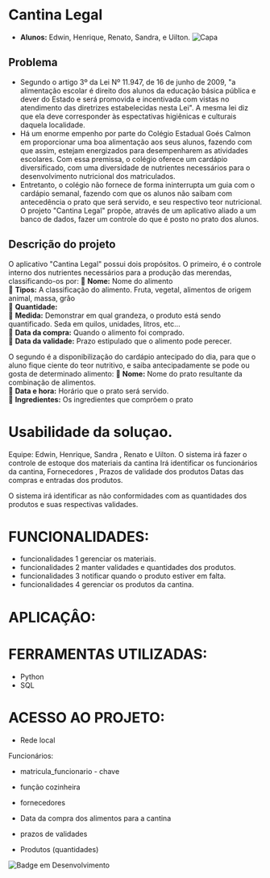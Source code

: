 # Cantina Legal
* **Alunos:** Edwin, Henrique, Renato, Sandra, e Uilton.
![Capa](https://upload.wikimedia.org/wikipedia/commons/c/c7/School_lunch.jpg)

## Problema
* Segundo o artigo 3º da Lei Nº 11.947, de 16 de junho de 2009, "a alimentação escolar é direito dos alunos da educação básica pública e dever do Estado e será promovida e incentivada com vistas no atendimento das diretrizes estabelecidas nesta Lei". A mesma lei diz que ela deve corresponder às espectativas higiênicas e culturais daquela localidade.
* Há um enorme empenho por parte do Colégio Estadual Goés Calmon em proporcionar uma boa alimentação aos seus alunos, fazendo com que assim, estejam energizados para desempenharem as atividades escolares. Com essa premissa, o colégio oferece um cardápio diversificado, com uma diversidade de nutrientes necessários para o desenvolvimento nutricional dos matriculados.
* Entretanto, o colégio não fornece de forma ininterrupta um guia com o cardápio semanal, fazendo com que os alunos não saibam com antecedência o prato que será servido, e seu respectivo teor nutricional. O projeto "Cantina Legal" propõe, através de um aplicativo aliado a um banco de dados, fazer um controle do que é posto no prato dos alunos.



## Descrição do projeto
O aplicativo "Cantina Legal" possui dois propósitos. O primeiro, é o controle interno dos nutrientes necessários para a produção das merendas, classificando-os por:
:apple: **Nome:** Nome do alimento<br>
:broccoli:	**Tipos:** A classificação do alimento. Fruta, vegetal, alimentos de origem animal, massa, grão<br>
:onion: **Quantidade:**<br>
:pear: **Medida:** Demonstrar em qual grandeza, o produto está sendo quantificado. Seda em quilos, unidades, litros, etc...<br>
:carrot:	**Data da compra:** Quando o alimento foi comprado.<br>
:egg: **Data da validade:** Prazo estipulado que o alimento pode perecer.

O segundo é a disponibilização do cardápio antecipado do dia, para que o aluno fique ciente do teor nutritivo, e saiba antecipadamente se pode ou gosta de determinado alimento:
:rice: **Nome:** Nome do prato resultante da combinação de alimentos.<br>
:stew: **Data e hora:** Horário que o prato será servido.<br>
:poultry_leg: **Ingredientes:** Os ingredientes que comprõem o prato<br>


# Usabilidade da soluçao.
Equipe: Edwin, Henrique, Sandra , Renato e Uilton.
O sistema irá fazer o controle de estoque dos materiais da cantina
Irá identificar os funcionários da cantina, Fornecedores , Prazos de validade dos produtos 
Datas das compras e entradas dos produtos.

O sistema irá identificar as não conformidades com as quantidades dos produtos e suas respectivas validades.

# FUNCIONALIDADES:
* funcionalidades 1 gerenciar os materiais. 
* funcionalidades 2 manter validades e quantidades dos produtos.
* funcionalidades 3 notificar quando o produto estiver em falta.
* funcionalidades 4 gerenciar os  produtos da cantina.

# APLICAÇÂO:

# FERRAMENTAS UTILIZADAS:
* Python
* SQL

# ACESSO AO PROJETO:
* Rede local


Funcionários:
* matricula_funcionario - chave
* função  cozinheira


* fornecedores

* Data da compra dos alimentos para a cantina
* prazos de validades

* Produtos (quantidades)

![Badge em Desenvolvimento](http://img.shields.io/static/v1?label=STATUS&message=EM%20DESENVOLVIMENTO&color=GREEN&style=for-the-badge)
